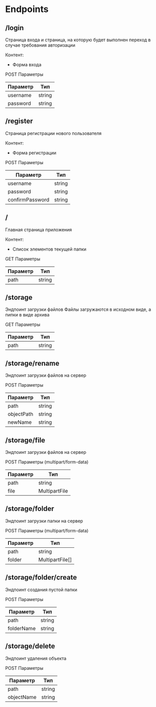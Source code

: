 # Endpoints

## /login

Страница входа и страница, на которую будет выполнен переход в случае требования авторизации

Контент:

- Форма входа

POST Параметры

| Параметр | Тип    |
|----------|--------|
| username | string |
| password | string |

## /register

Страница регистрации нового пользователя

Контент:

- Форма регистрации

POST Параметры

| Параметр        | Тип    |
|-----------------|--------|
| username        | string |
| password        | string |
| confirmPassword | string |

## /

Главная страница приложения

Контент:

- Список элементов текущей папки

GET Параметры

| Параметр | Тип    |
|----------|--------|
| path     | string |

## /storage

Эндпоинт загрузки файлов
Файлы загружаются в исходном виде, а пипки в виде архива

GET Параметры

| Параметр | Тип    |
|----------|--------|
| path     | string |

## /storage/rename

Эндпоинт загрузки файлов на сервер

POST Параметры

| Параметр   | Тип    |
|------------|--------|
| path       | string |
| objectPath | string |
| newName    | string |

## /storage/file

Эндпоинт загрузки файлов на сервер

POST Параметры (multipart/form-data)

| Параметр | Тип           |
|----------|---------------|
| path     | string        |
| file     | MultipartFile |

## /storage/folder

Эндпоинт загрузки папки на сервер

POST Параметры (multipart/form-data)

| Параметр | Тип             |
|----------|-----------------|
| path     | string          |
| folder   | MultipartFile[] |

## /storage/folder/create

Эндпоинт создания пустой папки

POST Параметры

| Параметр   | Тип    |
|------------|--------|
| path       | string |
| folderName | string |

## /storage/delete

Эндпоинт удаления объекта

POST Параметры

| Параметр   | Тип    |
|------------|--------|
| path       | string |
| objectName | string |
